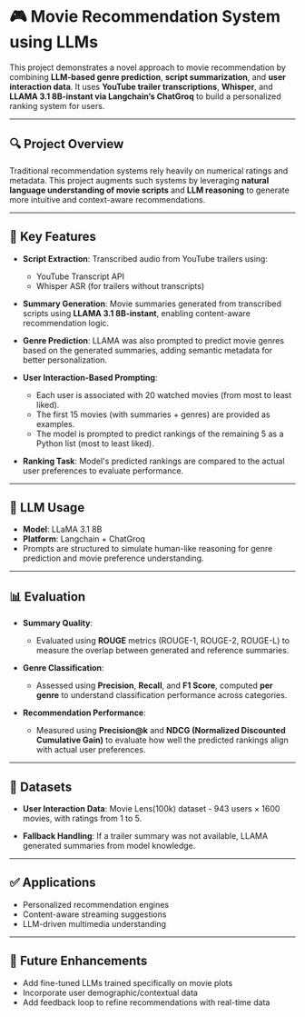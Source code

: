 # 🎮 Movie Recommendation System using LLMs

This project demonstrates a novel approach to movie recommendation by combining **LLM-based genre prediction**, **script summarization**, and **user interaction data**. It uses **YouTube trailer transcriptions**, **Whisper**, and **LLAMA 3.1 8B-instant via Langchain’s ChatGroq** to build a personalized ranking system for users.

---

## 🔍 Project Overview

Traditional recommendation systems rely heavily on numerical ratings and metadata. This project augments such systems by leveraging **natural language understanding of movie scripts** and **LLM reasoning** to generate more intuitive and context-aware recommendations.

---

## 🚀 Key Features

* **Script Extraction**:
  Transcribed audio from YouTube trailers using:

  * YouTube Transcript API
  * Whisper ASR (for trailers without transcripts)

* **Summary Generation**:
  Movie summaries generated from transcribed scripts using **LLAMA 3.1 8B-instant**, enabling content-aware recommendation logic.

* **Genre Prediction**:
  LLAMA was also prompted to predict movie genres based on the generated summaries, adding semantic metadata for better personalization.

* **User Interaction-Based Prompting**:

  * Each user is associated with 20 watched movies (from most to least liked).
  * The first 15 movies (with summaries + genres) are provided as examples.
  * The model is prompted to predict rankings of the remaining 5 as a Python list (most to least liked).

* **Ranking Task**:
  Model's predicted rankings are compared to the actual user preferences to evaluate performance.

---

## 🧠 LLM Usage

* **Model**: LLaMA 3.1 8B
* **Platform**: Langchain + ChatGroq
* Prompts are structured to simulate human-like reasoning for genre prediction and movie preference understanding.

---

## 📊 Evaluation

* **Summary Quality**:

  * Evaluated using **ROUGE** metrics (ROUGE-1, ROUGE-2, ROUGE-L) to measure the overlap between generated and reference summaries.

* **Genre Classification**:

  * Assessed using **Precision**, **Recall**, and **F1 Score**, computed **per genre** to understand classification performance across categories.

* **Recommendation Performance**:

  * Measured using **Precision\@k** and **NDCG (Normalized Discounted Cumulative Gain)** to evaluate how well the predicted rankings align with actual user preferences.

---

## 📁 Datasets

* **User Interaction Data**:
  Movie Lens(100k) dataset - 943 users × 1600 movies, with ratings from 1 to 5.
  
* **Fallback Handling**:
  If a trailer summary was not available, LLAMA generated summaries from model knowledge.

---

## ✅ Applications

* Personalized recommendation engines
* Content-aware streaming suggestions
* LLM-driven multimedia understanding

---

## 📌 Future Enhancements

* Add fine-tuned LLMs trained specifically on movie plots
* Incorporate user demographic/contextual data
* Add feedback loop to refine recommendations with real-time data

